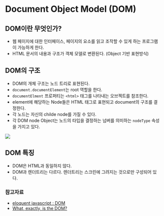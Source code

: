 # Document Object Model (DOM)

## DOM이란 무엇인가?

- 웹 페이지에 대한 인터페이스, 페이지의 요소를 읽고 조작할 수 있게 하는 프로그램이 가능하게 한다.
- HTML 문서의 내용과 구조가 객체 모델로 변환된다. (Object 기반 표현방식)

## DOM의 구조

- DOM의 개체 구조는 노드 트리로 표현된다.
- `document.documentElement`는 root 역할을 한다.
- `documentElment` 프로퍼티는 `<html>` 태그를 나타내는 오브젝트를 참조한다.
- element에 해당하는 Node들은 HTML 태그로 표현되고 document의 구조를 결정한다.
- 각 노드는 자신의 childe node를 가질 수 있다.
- 각 DOM node Object는 노드의 타입을 결정하는 넘버를 의미하는 `nodeType` 속성을 가지고 있다.

![](https://i.imgur.com/8njOpMb.png)

## DOM 특징

- DOM은 HTML과 동일하지 않다.
- DOM과 렌더트리는 다르다. 렌더트리는 스크린에 그려지는 것으로만 구성되어 있다.


### 참고자료
- [eloquent javascript : DOM](https://eloquentjavascript.net/14_dom.html)
- [What, exactly, is the DOM?](https://bitsofco.de/what-exactly-is-the-dom/?utm_source=CSS-Weekly&utm_campaign=Issue-341&utm_medium=email)